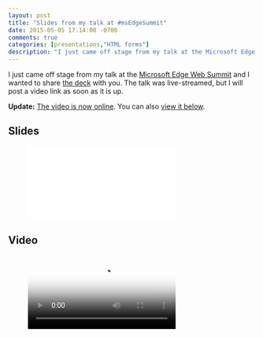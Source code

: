 ```yaml
---
layout: post
title: "Slides from my talk at #msEdgeSummit"
date: 2015-05-05 17:14:00 -0700
comments: true
categories: [presentations,"HTML forms"]
description: "I just came off stage from my talk at the Microsoft Edge Web Summit and I wanted to share the deck with you. The talk was live-streamed, but I will post a video link as soon as it is up."
---
```


I just came off stage from my talk at the [Microsoft Edge Web Summit](https://channel9.msdn.com/Events/WebPlatformSummit/2015) and I wanted to share [the deck](#figure-2015-05-05-01) with you. The talk was live-streamed, but I will post a video link as soon as it is up.

**Update:** [The video is now online](https://channel9.msdn.com/Events/WebPlatformSummit/2015/Falling-in-love-with-forms). You can also [view it below](#figure-2015-05-05-02).

<!-- more -->

## Slides

<figure class="video-embed video-embed--16x9" id="figure-2015-05-05-01">  
<iframe class="video-embed__video" src="//www.slideshare.net/slideshow/embed_code/key/H1xKkpN0KIoXq3" frameborder="0"></iframe>  
</figure>

## Video

<figure class="video-embed video-embed--16x9" id="figure-2015-05-05-02">  
<video poster="//sec.ch9.ms/sessions/websummit/2015/GA05-LG.jpg">
<source src="//video.ch9.ms/sessions/websummit/2015/GA05.mp4">
<p>Download it: <a href="//video.ch9.ms/sessions/websummit/2015/GA05.mp4">High Quality MP4</a> or <a href="//video.ch9.ms/sessions/websummit/2015/GA05-mobile.mp4">Low Quality MP4</a></p>
</video>
</figure>
